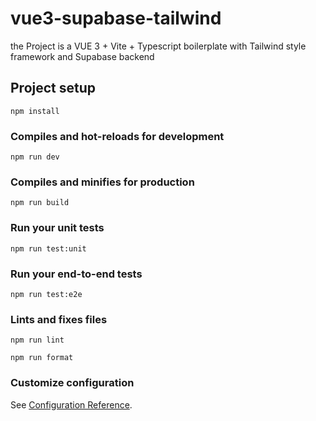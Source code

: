# vue3-supabase-tailwind

the Project is a VUE 3 + Vite + Typescript boilerplate with Tailwind style framework and Supabase backend

## Project setup
```
npm install
```

### Compiles and hot-reloads for development
```
npm run dev
```

### Compiles and minifies for production
```
npm run build
```

### Run your unit tests
```
npm run test:unit
```

### Run your end-to-end tests
```
npm run test:e2e
```

### Lints and fixes files
```
npm run lint
```

```
npm run format
```

### Customize configuration
See [Configuration Reference](https://cli.vuejs.org/config/).
